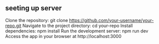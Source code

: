 ## seeting up server
Clone the repository: git clone https://github.com/your-username/your-repo.git
Navigate to the project directory: cd your-repo
Install dependencies: npm install
Run the development server: npm run dev
Access the app in your browser at http://localhost:3000
